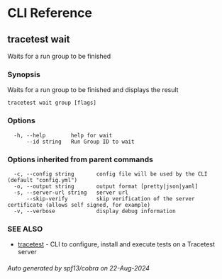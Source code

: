 # CLI Reference
## tracetest wait

Waits for a run group to be finished

### Synopsis

Waits for a run group to be finished and displays the result

```
tracetest wait group [flags]
```

### Options

```
  -h, --help        help for wait
      --id string   Run Group ID to wait
```

### Options inherited from parent commands

```
  -c, --config string       config file will be used by the CLI (default "config.yml")
  -o, --output string       output format [pretty|json|yaml]
  -s, --server-url string   server url
      --skip-verify         skip verification of the server certificate (allows self signed, for example)
  -v, --verbose             display debug information
```

### SEE ALSO

* [tracetest](tracetest.md)	 - CLI to configure, install and execute tests on a Tracetest server

###### Auto generated by spf13/cobra on 22-Aug-2024

